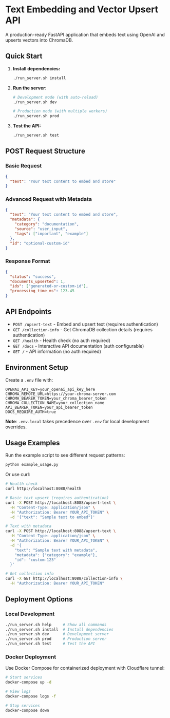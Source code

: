 # Text Embedding and Vector Upsert API

A production-ready FastAPI application that embeds text using OpenAI and upserts vectors into ChromaDB.

## Quick Start

1. **Install dependencies:**
   ```bash
   ./run_server.sh install
   ```

2. **Run the server:**
   ```bash
   # Development mode (with auto-reload)
   ./run_server.sh dev
   
   # Production mode (with multiple workers)
   ./run_server.sh prod
   ```

3. **Test the API:**
   ```bash
   ./run_server.sh test
   ```

## POST Request Structure

### Basic Request
```json
{
  "text": "Your text content to embed and store"
}
```

### Advanced Request with Metadata
```json
{
  "text": "Your text content to embed and store",
  "metadata": {
    "category": "documentation",
    "source": "user_input",
    "tags": ["important", "example"]
  },
  "id": "optional-custom-id"
}
```

### Response Format
```json
{
  "status": "success",
  "documents_upserted": 1,
  "ids": ["generated-or-custom-id"],
  "processing_time_ms": 123.45
}
```

## API Endpoints

- `POST /upsert-text` - Embed and upsert text (requires authentication)
- `GET /collection-info` - Get ChromaDB collection details (requires authentication)
- `GET /health` - Health check (no auth required)
- `GET /docs` - Interactive API documentation (auth configurable)
- `GET /` - API information (no auth required)

## Environment Setup

Create a `.env` file with:
```env
OPENAI_API_KEY=your_openai_api_key_here
CHROMA_REMOTE_URL=https://your-chroma-server.com
CHROMA_BEARER_TOKEN=your_chroma_bearer_token
CHROMA_COLLECTION_NAME=your_collection_name
API_BEARER_TOKEN=your_api_bearer_token
DOCS_REQUIRE_AUTH=true
```

**Note**: `.env.local` takes precedence over `.env` for local development overrides.

## Usage Examples

Run the example script to see different request patterns:
```bash
python example_usage.py
```

Or use curl:
```bash
# Health check
curl http://localhost:8088/health

# Basic text upsert (requires authentication)
curl -X POST http://localhost:8088/upsert-text \
  -H "Content-Type: application/json" \
  -H "Authorization: Bearer YOUR_API_TOKEN" \
  -d '{"text": "Sample text to embed"}'

# Text with metadata
curl -X POST http://localhost:8088/upsert-text \
  -H "Content-Type: application/json" \
  -H "Authorization: Bearer YOUR_API_TOKEN" \
  -d '{
    "text": "Sample text with metadata",
    "metadata": {"category": "example"},
    "id": "custom-123"
  }'

# Get collection info
curl -X GET http://localhost:8088/collection-info \
  -H "Authorization: Bearer YOUR_API_TOKEN"
```

## Deployment Options

### Local Development
```bash
./run_server.sh help     # Show all commands
./run_server.sh install  # Install dependencies  
./run_server.sh dev      # Development server
./run_server.sh prod     # Production server
./run_server.sh test     # Test the API
```

### Docker Deployment
Use Docker Compose for containerized deployment with Cloudflare tunnel:
```bash
# Start services
docker-compose up -d

# View logs
docker-compose logs -f

# Stop services
docker-compose down
```